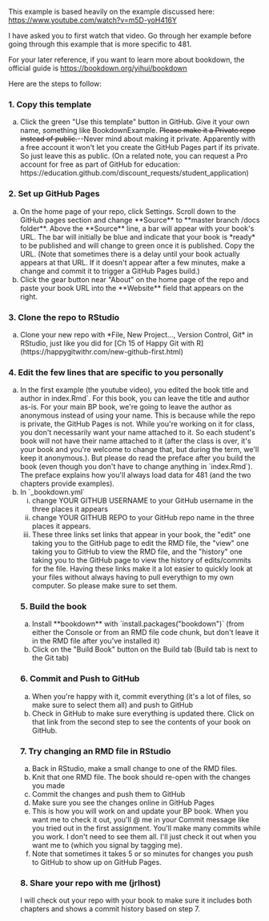 This example is based heavily on the example discussed here: https://www.youtube.com/watch?v=m5D-yoH416Y

I have asked you to first watch that video. Go through her example before going through this example that is more specific to 481. 

For your later reference, if you want to learn more about bookdown, the official guide is https://bookdown.org/yihui/bookdown


Here are the steps to follow:

### 1. Copy this template

<ol type="a">
  <li>
Click the green "Use this template" button in GitHub. Give it your own name, something like BookdownExample. <del>Please make it a Private repo instead of public.</del>--Never mind about making it private. Apparently with a free account it won't let you create the GitHub Pages part if its private. So just leave this as public. (On a related note, you can request a Pro account for free as part of GitHub for education: https://education.github.com/discount_requests/student_application) 
  </li>
 </ol>
 
### 2. Set up GitHub Pages

<ol type="a">
  <li>
  On the home page of your repo, click Settings. Scroll down to the GitHub pages section and change **Source** to **master branch /docs folder**.  Above the **Source** line, a bar will appear with your book's URL. The bar will initially be blue and indicate that your book is *ready* to be published and will change to green once it is published. Copy the URL. (Note that sometimes there is a delay until your book actually appears at that URL. If it doesn't appear after a few minutes, make a change and commit it to trigger a GitHub Pages build.)
  </li>
  <li>
  Click the gear button near "About" on the home page of the repo and paste your book URL into the **Website** field that appears on the right.
  </li>
</ol>

### 3. Clone the repo to RStudio

<ol type="a">
  <li>
Clone your new repo with *File, New Project..., Version Control, Git* in RStudio, just like you did for [Ch 15 of Happy Git with R](https://happygitwithr.com/new-github-first.html)    
  </li>
 </ol>


### 4. Edit the few lines that are specific to you personally

<ol type="a">
  <li>
In the first example (the youtube video), you edited the book title and author in  index.Rmd`. For this book, you can leave the title and author as-is. For your main BP book, we're going to leave the author as anonymous instead of using your name. This is because while the repo is private, the GitHub Pages is not. While you're working on it for class, you don't necessarily want your name attached to it. So each student's book will not have their name attached to it (after the class is over, it's your book and you're welcome to change that, but during the term, we'll keep it anonymous.). But please do read the preface after you build the book (even though you don't have to change anything in `index.Rmd`). The preface explains how you'll always load data for 481 (and the two chapters provide examples).
  </li>
  <li>
In `_bookdown.yml`
  <ol type="i">
    <li>
    change YOUR GITHUB USERNAME to your GitHub username in the three places it appears
    </li>
    <li>
    change YOUR GITHUB REPO to your GitHub repo name in the three places it appears.
    </li>
    <li>
    These three links set links that appear in your book, the "edit" one taking you to the GitHub page to edit the RMD file, the "view" one taking you to GitHub to view the RMD file, and the "history" one taking you to the GitHub page to view the history of edits/commits for the file. Having these links make it a lot easier to quickly look at your files without always having to pull everythign to my own computer. So please make sure to set them. 
    </li>    
  </li>
 </ol>




### 5. Build the book
  <ol type="a">
    <li>
        Install **bookdown** with `install.packages("bookdown")` (from either the Console or from an RMD file code chunk, but don't leave it in the RMD file after you've installed it)
    </li>
    <li>
    Click on the "Build Book" button on the Build tab (Build tab is next to the Git tab)
    </li>
   </ol>

### 6. Commit and Push to GitHub

<ol type="a">
  <li>
    When you're happy with it, commit everything (it's a lot of files, so make sure to select them all) and push to GitHub
  </li>
  <li>
    Check in GitHub to make sure everything is updated there. Click on that link from the second step to see the contents of your book on GitHub. 
  </li>
 </ol>


### 7. Try changing an RMD file in RStudio

<ol type="a">
  <li>
    Back in RStudio, make a small change to one of the RMD files. 
  </li>
  <li>
    Knit that one RMD file. The book should re-open with the changes you made
  </li>
  <li>
    Commit the changes and push them to GitHub
  </li>
  <li>
    Make sure you see the changes online in GitHub Pages
  </li>
  <li>
    This is how you will work on and update your BP book. When you want me to check it out, you'll @ me in your Commit message like you tried out in the first assignment. You'll make many commits while you work. I don't need to see them all. I'll just check it out when you want me to (which you signal by tagging me). 
  </li>
  <li>
    Note that sometimes it takes 5 or so minutes for changes you push to GitHub to show up on GitHub Pages.
  </li>
</ol>

### 8. Share your repo with me (jrlhost)

I will check out your repo with your book to make sure it includes both chapters and shows a commit history based on step 7. 



